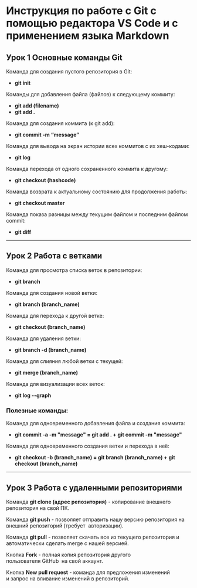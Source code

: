 # Инструкция по работе с Git ​c помощью редактора VS Code и с применением языка Markdown

## Урок 1 Основные команды Git

Команда для создания пустого репозитория в Git:
+ **git init**

Команды для добавления файла (файлов) к следующему коммиту:
+ **git add (filename)** 
+ **git add .**

Команда для создания коммита (к git add):
+ **git commit -m “message”**

Команда для вывода на экран истории всех коммитов с их хеш-кодами:
+ **git log**

Команда перехода от одного сохраненного коммита к другому:  
+ **git checkout (hashcode)**

Команда возврата к актуальному состоянию для продолжения работы:
+ **git checkout master**

Команда показа разницы между текущим файлом и последним файлом commit:  
+ **git diff**

***

## Урок 2 Работа с ветками

Команда для просмотра списка веток в репозитории:
+ **git branch** 

Команда для создания новой ветки: 
+ **git branch (branch_name)** 

Команда для перехода к другой ветке:
+ **git checkout (branch_name)**

Команда для удаления ветки: 
+ **git branch -d (branch_name)** 

Команда для слияния любой ветки с текущей:
+ **git merge (branch_name)**

Команда для визуализации всех веток: 
+ **git log --graph**

### Полезные команды:

Команда для одновременного добавления файла и создания коммита:
+ **git commit -a -m "message" = git add . + git commit -m "message"**

Команда для одновременного создания ветки и перехода в неё:
+ **git checkout -b (branch_name) = git branch (branch_name) + git checkout (branch_name)**

***

## Урок 3 Работа с удаленными репозиториями
 
Команда **git clone (адрес репозитория)** - копирование внешнего репозитория на свой ПК​.

Команда **git push** - позволяет отправить нашу версию репозитория на внешний репозиторий (требует  авторизации).​

Команда **git pull** - позволяет скачать все из текущего репозитория и автоматически сделать merge с нашей версией​.

Кнопка **Fork** - полная копия репозитория другого пользователя GitHub  на свой аккаунт​.

Кнопка **New pull request** - команда для предложения изменений и запрос на вливание изменений в репозиторий​.
